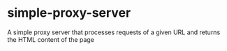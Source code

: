 # simple-proxy-server
A simple proxy server that processes requests of a given URL and returns the HTML content of the page
